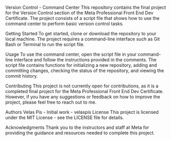 Version Control - Command Center
This repository contains the final project for the Version Control section of the Meta Professional Front End Dev Certificate. The project consists of a script file that shows how to use the command center to perform basic version control tasks.

Getting Started
To get started, clone or download the repository to your local machine. The project requires a command-line interface such as Git Bash or Terminal to run the script file.

Usage
To use the command center, open the script file in your command-line interface and follow the instructions provided in the comments. The script file contains functions for initializing a new repository, adding and committing changes, checking the status of the repository, and viewing the commit history.

Contributing
This project is not currently open for contributions, as it is a completed final project for the Meta Professional Front End Dev Certificate. However, if you have any suggestions or feedback on how to improve the project, please feel free to reach out to me.

Authors
Velas Pis - Initial work - velaspis
License
This project is licensed under the MIT License - see the LICENSE file for details.

Acknowledgments
Thank you to the instructors and staff at Meta for providing the guidance and resources needed to complete this project.